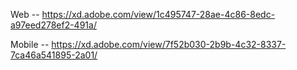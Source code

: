 Web -- https://xd.adobe.com/view/1c495747-28ae-4c86-8edc-a97eed278ef2-491a/

Mobile -- https://xd.adobe.com/view/7f52b030-2b9b-4c32-8337-7ca46a541895-2a01/





